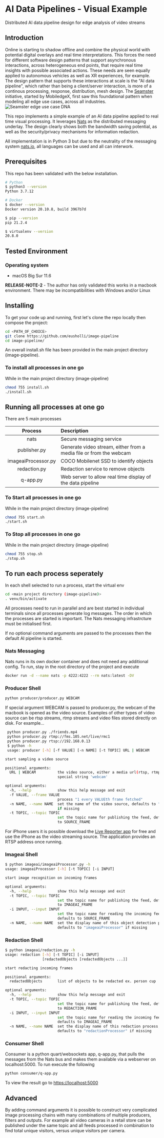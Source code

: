 # AI Data Pipelines - Visual Example

Distributed AI data pipeline design for edge analysis of video streams

## Introduction

Online is starting to shadow offline and combine the physical world with potential digital overlays and real time interpretations. This forces the need for different software design patterns that support asynchronous interactions, across heterogeneous end points, that require real time insights with possible associated actions. These needs are seen equally applied to autonomous vehicles as well as XR experiences, for example.  The design pattern that supports these interactions at scale is the "AI data pipeline", which rather than being a client/server interaction, is more of a continous processing, response, distribution, mesh design.  The [Seamster](https://seamster.io) initiative, started by MobiledgeX, first saw this foundational pattern when modeling all edge use cases, across all industries.
![Seamster edge use case DNA](dna.png "Seamster edge use case DNA")

This repo implements a simple example of an AI data pipeline applied to real time visual processing. It leverages [Nats](https://nats.io) as the distributed messaging underlay. The design clearly shows both the bandwidth saving potential, as well as the security/privacy mechanisms for information redaction. 

All implementation is in Python 3 but due to the neutrality of the messaging system [nats.io](https://nats.io), all languages can be used and all can interwork.

## Prerequisites

This repo has been validated with the below installation.

```bash
# Python 
$ python3 --version
Python 3.7.12

# Docker
$ docker --version
Docker version 20.10.8, build 3967b7d

$ pip --version
pip 21.2.4

$ virtualenv --version
20.8.0

```

## Tested Environment

### Operating system

- macOS Big Sur 11.6

**RELEASE-NOTE-2** - The author has only validated this works in a macbook environment. There may be incompatibilities with Windows and/or Linux

## Installing

To get your code up and running, first let's clone the repo locally then compose the project:

```bash
cd <PATH_OF_CHOICE>
git clone https://github.com/eusholli/image-pipeline
cd image-pipeline/
```

An overall install.sh file has been provided in the main project directory (image-pipeline).

### To install all processes in one go

While in the main project directory (image-pipeline)

```bash
chmod 755 install.sh
./install.sh
```

## Running all processes at one go

There are 5 main processes

| Process | Description |
| :---: | :---------- |
| nats | Secure messaging service |
| publisher.py | Generate video stream, either from a media file or from the webcam |
| imageaiProcessor.py | COCO Mobilenet SSD to identify objects |
| redaction.py | Redaction service to remove objects |
| q-app.py | Web server to allow real time display of the data pipeline|
  

### To Start all processes in one go

While in the main project directory (image-pipeline)

```bash
chmod 755 start.sh
./start.sh
```

### To Stop all processes in one go

While in the main project directory (image-pipeline)

```bash
chmod 755 stop.sh
./stop.sh
```

## To run each process seperately

In each shell selected to run a process, start the virtual env

```bash
cd <main project directory (image-pipeline)>
. venv/bin/activate
```

All processes need to run in parallel and are best started in individual terminals since all processes generate log messages. The order in which the processes are started is important. The Nats messaging infrastrcture must be initialised first.

If no optional command arguments are passed to the processes then the default AI pipeline is started.  

### Nats Messaging

Nats runs in its own docker container and does not need any additional config. To run, stay in the root directory of the project and execute

```bash
docker run -d --name nats -p 4222:4222 --rm nats:latest -DV 
```

### Producer Shell

```bash
python producer/producer.py WEBCAM
```

If special argument WEBCAM is passed to producer.py, the webcam of the macbook is opened as the video source. Examples of other types of video source can be rtsp streams, rtmp streams and video files stored directly on disk. For example...

```bash
 python producer.py ./friends.mp4
 python producer.py rtmp://fms.105.net/live/rmc1
 python producer.py rtsp://192.168.0.13
 $ python -h
 usage: producer [-h] [-f VALUE] [-n NAME] [-t TOPIC] URL | WEBCAM

start sampling a video source

positional arguments:
  URL | WEBCAM          the video source, either a media url(rtsp, rtmp) or
                        special string 'webcam'

optional arguments:
  -h, --help            show this help message and exit
  -f VALUE, --frame VALUE
                        process "1 every VALUEth frame fetched"
  -n NAME, --name NAME  set the name of the video source, defaults to "source"
                        if missing
  -t TOPIC, --topic TOPIC
                        set the topic name for publishing the feed, defaults
                        to SOURCE_FRAME
```

For iPhone users it is possible download the [Live Reporter app](https://apps.apple.com/us/app/live-reporter-security-camera/id996017825) for free and use the iPhone as the video streaming source. The application provides an RTSP address once running.

### Imageai Shell

```bash
$ python imageai/imageaiProcessor.py -h
usage: imageaiProcessor [-h] [-t TOPIC] [-i INPUT]

start image recognition on incoming frames

optional arguments:
  -h, --help            show this help message and exit
  -t TOPIC, --topic TOPIC
                        set the topic name for publishing the feed, defaults
                        to IMAGEAI_FRAME
  -i INPUT, --input INPUT
                        set the topic name for reading the incoming feed,
                        defaults to SOURCE_FRAME
  -n NAME, --name NAME  set the display name of this object detection process,
                        defaults to "imageaiProcessor" if missing
```

### Redaction Shell

```bash
$ python imageai/redaction.py -h
usage: redaction [-h] [-t TOPIC] [-i INPUT]
                 [redactedObjects [redactedObjects ...]]

start redacting incoming frames

positional arguments:
  redactedObjects       list of objects to be redacted ex. person cup

optional arguments:
  -h, --help            show this help message and exit
  -t TOPIC, --topic TOPIC
                        set the topic name for publishing the feed, defaults
                        to REDACTION_FRAME
  -i INPUT, --input INPUT
                        set the topic name for reading the incoming feed,
                        defaults to IMAGEAI_FRAME
  -n NAME, --name NAME  set the display name of this redaction process,
                        defaults to "redactionProcessor" if missing
```

### Consumer Shell

Consumer is a python quart/websockets app, q-app.py, that pulls the messages from the Nats bus and makes them available via a webserver on localhost:5000. To run execute the following

```bash
python consumer/q-app.py
```

To view the result go to [https://localhost:5000](https://localhost:5000)

## Advanced

By adding command arguments it is possible to construct very complicated image processing chains with many combinations of multiple producers, filters and outputs.  For example all video cameras in a retail store can be published under the same topic and all feeds processed in combination to find total unique visitors, versus unique visitors per camera.  
